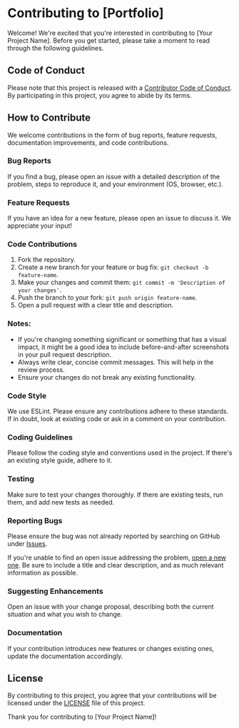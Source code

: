 # Contributing to [Portfolio]

Welcome! We're excited that you're interested in contributing to [Your Project Name]. Before you get started, please take a moment to read through the following guidelines.

## Code of Conduct

Please note that this project is released with a [Contributor Code of Conduct](CODE_OF_CONDUCT.md). By participating in this project, you agree to abide by its terms.

## How to Contribute

We welcome contributions in the form of bug reports, feature requests, documentation improvements, and code contributions.

### Bug Reports

If you find a bug, please open an issue with a detailed description of the problem, steps to reproduce it, and your environment (OS, browser, etc.).

### Feature Requests

If you have an idea for a new feature, please open an issue to discuss it. We appreciate your input!

### Code Contributions

1. Fork the repository.
2. Create a new branch for your feature or bug fix: `git checkout -b feature-name`.
3. Make your changes and commit them: `git commit -m 'Description of your changes'`.
4. Push the branch to your fork: `git push origin feature-name`.
5. Open a pull request with a clear title and description.

### Notes:

- If you're changing something significant or something that has a visual impact, it might be a good idea to include before-and-after screenshots in your pull request description.
- Always write clear, concise commit messages. This will help in the review process.
- Ensure your changes do not break any existing functionality.

### Code Style
We use ESLint. Please ensure any contributions adhere to these standards. If in doubt, look at existing code or ask in a comment on your contribution.

### Coding Guidelines

Please follow the coding style and conventions used in the project. If there's an existing style guide, adhere to it.

### Testing

Make sure to test your changes thoroughly. If there are existing tests, run them, and add new tests as needed.

### Reporting Bugs

Please ensure the bug was not already reported by searching on GitHub under [Issues](https://github.com/EHB-MCT/portfolio-starter-JoachimHamraoui/issues).

If you're unable to find an open issue addressing the problem, [open a new one](https://github.com/EHB-MCT/portfolio-starter-JoachimHamraoui/issues). Be sure to include a title and clear description, and as much relevant information as possible.

### Suggesting Enhancements

Open an issue with your change proposal, describing both the current situation and what you wish to change.

### Documentation

If your contribution introduces new features or changes existing ones, update the documentation accordingly.

## License

By contributing to this project, you agree that your contributions will be licensed under the [LICENSE](LICENSE) file of this project.

Thank you for contributing to [Your Project Name]!

